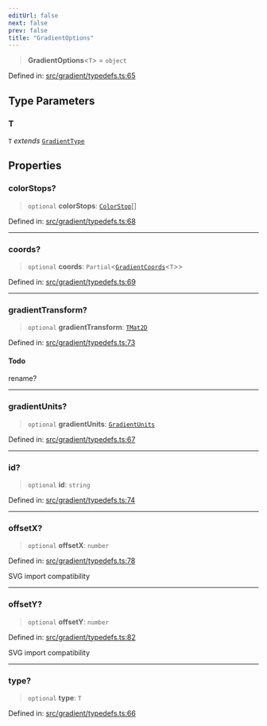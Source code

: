 ```yaml
---
editUrl: false
next: false
prev: false
title: "GradientOptions"
---
```


> **GradientOptions**\<`T`\> = `object`

Defined in: [src/gradient/typedefs.ts:65](https://github.com/fabricjs/fabric.js/blob/977f797255d8c56b5b68360b0d45bed33697d2e8/src/gradient/typedefs.ts#L65)

## Type Parameters

### T

`T` *extends* [`GradientType`](/api/type-aliases/gradienttype/)

## Properties

### colorStops?

> `optional` **colorStops**: [`ColorStop`](/api/type-aliases/colorstop/)[]

Defined in: [src/gradient/typedefs.ts:68](https://github.com/fabricjs/fabric.js/blob/977f797255d8c56b5b68360b0d45bed33697d2e8/src/gradient/typedefs.ts#L68)

***

### coords?

> `optional` **coords**: `Partial`\<[`GradientCoords`](/api/type-aliases/gradientcoords/)\<`T`\>\>

Defined in: [src/gradient/typedefs.ts:69](https://github.com/fabricjs/fabric.js/blob/977f797255d8c56b5b68360b0d45bed33697d2e8/src/gradient/typedefs.ts#L69)

***

### gradientTransform?

> `optional` **gradientTransform**: [`TMat2D`](/api/type-aliases/tmat2d/)

Defined in: [src/gradient/typedefs.ts:73](https://github.com/fabricjs/fabric.js/blob/977f797255d8c56b5b68360b0d45bed33697d2e8/src/gradient/typedefs.ts#L73)

#### Todo

rename?

***

### gradientUnits?

> `optional` **gradientUnits**: [`GradientUnits`](/api/type-aliases/gradientunits/)

Defined in: [src/gradient/typedefs.ts:67](https://github.com/fabricjs/fabric.js/blob/977f797255d8c56b5b68360b0d45bed33697d2e8/src/gradient/typedefs.ts#L67)

***

### id?

> `optional` **id**: `string`

Defined in: [src/gradient/typedefs.ts:74](https://github.com/fabricjs/fabric.js/blob/977f797255d8c56b5b68360b0d45bed33697d2e8/src/gradient/typedefs.ts#L74)

***

### offsetX?

> `optional` **offsetX**: `number`

Defined in: [src/gradient/typedefs.ts:78](https://github.com/fabricjs/fabric.js/blob/977f797255d8c56b5b68360b0d45bed33697d2e8/src/gradient/typedefs.ts#L78)

SVG import compatibility

***

### offsetY?

> `optional` **offsetY**: `number`

Defined in: [src/gradient/typedefs.ts:82](https://github.com/fabricjs/fabric.js/blob/977f797255d8c56b5b68360b0d45bed33697d2e8/src/gradient/typedefs.ts#L82)

SVG import compatibility

***

### type?

> `optional` **type**: `T`

Defined in: [src/gradient/typedefs.ts:66](https://github.com/fabricjs/fabric.js/blob/977f797255d8c56b5b68360b0d45bed33697d2e8/src/gradient/typedefs.ts#L66)
